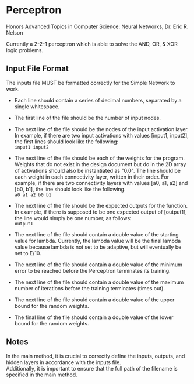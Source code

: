 # Perceptron
Honors Advanced Topics in Computer Science: Neural Networks, Dr. Eric R. Nelson

Currently a 2-2-1 perceptron which is able to solve the AND, OR, & XOR logic problems.

## Input File Format
The inputs file MUST be formatted correctly for the Simple Network to work.

- Each line should contain a series of decimal numbers, separated by a single whitespace.

- The first line of the file should be the number of input nodes.

- The next line of the file should be the nodes of the input activation layer. In example, if there
  are two input activations with values [input1, input2], the first lines should look like the
  following:  
  ```input1 input2```  
- The next line of the file should be each of the weights for the program. Weights that do not
  exist in the design document but do in the 2D array of activations should also be instantiated as
  "0.0". The line should be each weight in each connectivity layer, written in their order. For
  example, if there are two connectivity layers with values [a0, a1, a2] and [b0, b1], the line
  should look like the following.  
  ```a0 a1 a2 b0 b1```  
- The next line of the file should be the expected outputs for the function. In example, if
  there is supposed to be one expected output of [output1], the line would simply be one number, as
  follows:  
  ```output1```  
- The next line of the file should contain a double value of the starting value for lambda. Currently, the lambda value will be the
 final lambda value because lambda is not set to be adaptive, but will eventually be set to E/10.

- The next line of the file should contain a double value of the minimum error to be reached before the Perceptron terminates its
 training.

- The next line of the file should contain a double value of the maximum number of iterations before the training terminates
 (times out). 
 
- The next line of the file should contain a double value of the upper bound for the random weights.

- The final line of the file should contain a double value of the lower bound for the random weights.
 
## Notes
In the main method, it is crucial to correctly define the inputs, outputs, and hidden layers in
accordance with the inputs file.  
Additionally, it is important to ensure that the full path of the filename is specified in the main
method.